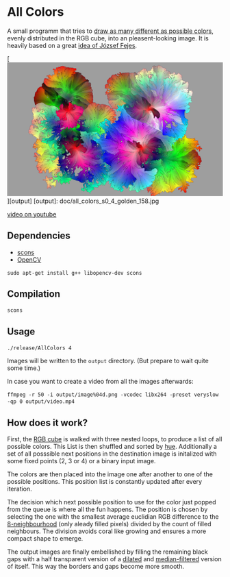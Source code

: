 All Colors
==========

A small programm that tries to [draw as many different as possible colors](http://codegolf.stackexchange.com/questions/22144/images-with-all-colors), evenly distributed in the RGB cube, into an pleasent-looking image.
It is heavily based on a great [idea of József Fejes](http://joco.name/2014/03/02/all-rgb-colors-in-one-image/).

[![(Picture missing, uh oh)](doc/all_colors_s0_4_golden_158.jpg)][output]
[output]: doc/all_colors_s0_4_golden_158.jpg

[video on youtube](https://www.youtube.com/watch?v=aVV7a8ueHEo)


Dependencies
------------
- [scons](http://www.scons.org/)
- [OpenCV](http://opencv.org/)

```
sudo apt-get install g++ libopencv-dev scons
```


Compilation
-----------
```
scons
```


Usage
-----
```
./release/AllColors 4
```

Images will be written to the `output` directory. (But prepare to wait quite some time.)

In case you want to create a video from all the images afterwards:
```
ffmpeg -r 50 -i output/image%04d.png -vcodec libx264 -preset veryslow -qp 0 output/video.mp4
```

How does it work?
-----------------

First, the [RGB cube](http://en.wikipedia.org/wiki/RGB_color_space) is walked with three nested loops, to produce a list of all possible colors. This List is then shuffled and sorted by [hue](http://en.wikipedia.org/wiki/Hue).
Additionally a set of all posssible next positions in the destination image is initalized with some fixed points (2, 3 or 4) or a binary input image.

The colors are then placed into the image one after another to one of the possible positions. This position list is constantly updated after every iteration.

The decision which next possible position to use for the color just popped from the queue is where all the fun happens. The position is chosen by selecting the one with the smallest average euclidian RGB difference to the [8-neighbourhood](http://en.wikipedia.org/wiki/Pixel_connectivity#8-connected) (only aleady filled pixels) divided by the count of filled neighbours. The division avoids coral like growing and ensures a more compact shape to emerge.

The output images are finally embellished by filling the remaining black gaps with a half transparent version of a [dilated](http://en.wikipedia.org/wiki/Dilation_(morphology)) and [median-filtered](http://en.wikipedia.org/wiki/Median_filter) version of itself. This way the borders and gaps become more smooth.